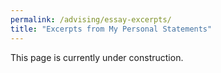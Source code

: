 ```yaml
---
permalink: /advising/essay-excerpts/
title: "Excerpts from My Personal Statements"
---
```


This page is currently under construction.